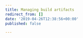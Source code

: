 ```yaml
---
title: Managing build artifacts
redirect_from: []
date: '2019-04-26T12:38:56+00:00'
published: false

---
```

